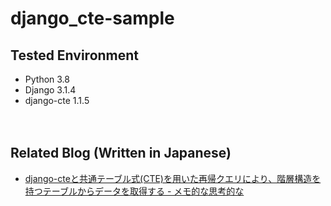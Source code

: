 # django_cte-sample

## Tested Environment

- Python 3.8
- Django 3.1.4
- django-cte 1.1.5

　  

## Related Blog (Written in Japanese)

- [django-cteと共通テーブル式(CTE)を用いた再帰クエリにより、階層構造を持つテーブルからデータを取得する - メモ的な思考的な](https://thinkami.hatenablog.com/entry/2020/12/16/065315)
